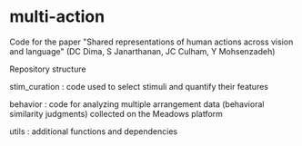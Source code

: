 # multi-action
Code for the paper "Shared representations of human actions across vision and language" (DC Dima, S Janarthanan, JC Culham, Y Mohsenzadeh)

Repository structure

stim_curation : code used to select stimuli and quantify their features

behavior : code for analyzing multiple arrangement data (behavioral similarity judgments) collected on the Meadows platform

utils : additional functions and dependencies
